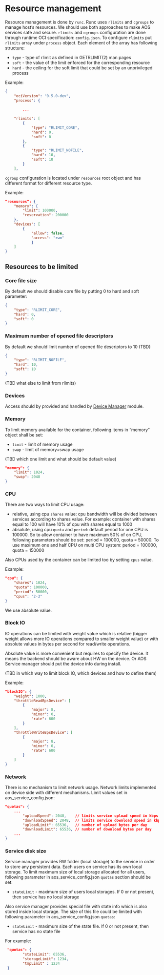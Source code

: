 # Resource management

Resource management is done by `runc`. Runc uses `rlimits` and `cgroups` to manage host’s resources. We should use both approaches to make AOS services safe and secure. `rlimits` and `cgroups` configuration are done through runtime OCI specification: `config.json`. To configure `rlimits` put `rlimits` array under `process` object. Each element of the array has following structure:
* `type` - type of rlimit as defined in GETRLIMIT(2) man pages
* `soft` - the value of the limit enforced for the corresponding resource
* `hard` - the ceiling for the soft limit that could be set by an unprivileged process

Example:
```json
{
    "ociVersion": "0.5.0-dev",
    "process": {
 
        ...
     
    "rlimits": [
        {
            "type": "RLIMIT_CORE",
            "hard": 0,
            "soft": 0
        },
        {
            "type": "RLIMIT_NOFILE",
            "hard": 10,
            "soft": 10
        }
    ],
```
`cgroup` configuration is located under `resources` root object and has different format for different resource type.

Example:
```json
"resources": {
    "memory": {
        "limit": 100000,
        "reservation": 200000
    },
    "devices": [
        {
            "allow": false,
            "access": "rwm"
            }
    ]
}
```
## Resources to be limited

### Core file size

By default we should disable core file by putting 0 to hard and soft parameter:
```json
{
    "type": "RLIMIT_CORE",
    "hard": 0,
    "soft": 0
}
```

### Maximum number of opened file descriptors

By default we should limit number of opened file descriptors to 10 (TBD)

```json
{
    "type": "RLIMIT_NOFILE",
    "hard": 10,
    "soft": 10
}
```

(TBD what else to limit from rlimits)

### Devices

Access should by provided and handled by [Device Manager](./devicemanager.md) module.

### Memory

To limit memory available for the container, following items in “memory” object shall be set:
* `limit` - limit of memory usage
* `swap` - limit of memory+swap usage

(TBD which one limit and what should be default value)

```json
"memory": {
    "limit": 1024,
    "swap": 2048
}
```

### CPU

There are two ways to limit CPU usage:
* relative, using cpu `shares` value: cpu bandwidth will be divided between services according to shares value. For example: container with shares equal to 100 will have 10% of cpu with shares equal to 1000
* absolute, using cpu `quota` and `period`: default period for one CPU is 100000. So to allow container to have maximum 50% of on CPU, following parameters should be set: period = 100000, quota = 50000. To use maximum one and half CPU on multi CPU system: period = 100000, quota = 150000

Also CPUs used by the container can be limited too by setting `cpus` value.

Example:

```json
"cpu": {
    "shares": 1024,
    "quota": 100000,
    "period": 50000,
    "cpus": "2-3"
}
```

We use absolute value.

### Block IO

IO operations can be limited with weight value which is relative (bigger weight allows more IO operations compared to smaller weight value) or with absolute values in bytes per second for read/write operations.

Absolute value is more convenient but requires to specify the device. It means the backend should be aware about HW on the device. Or AOS Service manager should put the device info during install.

(TBD in which way to limit block IO, which devices and how to define them)

Example:

```json
"blockIO": {
    "weight": 1000,
    "throttleReadBpsDevice": [
        {
            "major": 8,
            "minor": 0,
            "rate": 600
        }
    ],
    "throttleWriteBpsDevice": [
        {
            "major": 8,
            "minor": 0,
            "rate": 600
        }
    ]
}
```

### Network

There is no mechanism to limit network usage. Network limits implemented on device side with different mechanisms. Limit values set in aos_service_config.json:
```json
"quotas": {
    ...       
        "uploadSpeed": 2048,    // limits service upload speed in kbps
        "downloadSpeed": 2048,  // limits service download speed in kbps
        "uploadLimit": 65536,   // number of upload bytes per day
        "downloadLimit": 65536, // number of download bytes per day
    ...
}
```

### Service disk size

Service manager provides RW folder (local storage) to the service in order to store any persistent data. Each users on service has its own local storage. To limit maximum size of local storage allocated for all users, following parameter in aos_service_config.json `quotas`  section should be set:
* `stateLimit` - maximum size of users local storages. If 0 or not present, then service has no local storage
  
Also service manager provides special file with state info which is also stored inside local storage. The size of this file could be limited with following parameter in aos_service_config.json `quotas`:
* `stateLimit` - maximum size of the state file. If 0 or not present, then service has no state file

For example:

```json
 "quotas": {
        "stateLimit": 65536,
        "storageLimit": 1234,
        "tmpLimit" : 1234
 }
```
